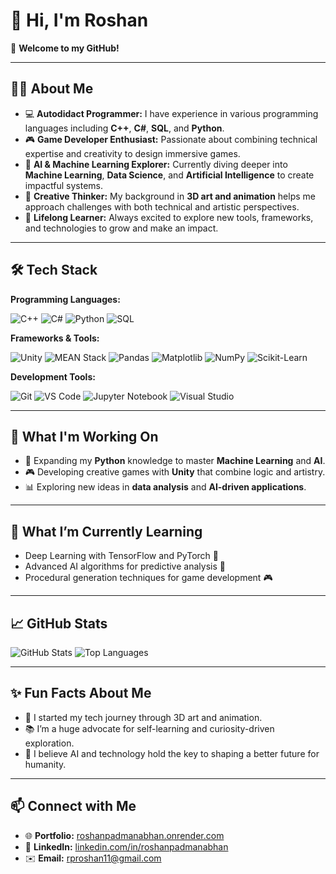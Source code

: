 <h1>👋 Hi, I'm Roshan</h1>

<p>🌟 <strong>Welcome to my GitHub!</strong></p>

---

<h2>🧑‍💻 About Me</h2>

<ul>
  <li>💻 <strong>Autodidact Programmer:</strong> I have experience in various programming languages including <strong>C++</strong>, <strong>C#</strong>, <strong>SQL</strong>, and <strong>Python</strong>.</li>
  <li>🎮 <strong>Game Developer Enthusiast:</strong> Passionate about combining technical expertise and creativity to design immersive games.</li>
  <li>🤖 <strong>AI & Machine Learning Explorer:</strong> Currently diving deeper into <strong>Machine Learning</strong>, <strong>Data Science</strong>, and <strong>Artificial Intelligence</strong> to create impactful systems.</li>
  <li>🎨 <strong>Creative Thinker:</strong> My background in <strong>3D art and animation</strong> helps me approach challenges with both technical and artistic perspectives.</li>
  <li>🌱 <strong>Lifelong Learner:</strong> Always excited to explore new tools, frameworks, and technologies to grow and make an impact.</li>
</ul>

---

<h2>🛠 Tech Stack</h2>

<p><strong>Programming Languages:</strong></p>
<p>
  <img src="https://img.shields.io/badge/C++-00599C?style=flat&logo=c%2B%2B&logoColor=white" alt="C++">
  <img src="https://img.shields.io/badge/C%23-239120?style=flat&logo=c-sharp&logoColor=white" alt="C#">
  <img src="https://img.shields.io/badge/Python-3776AB?style=flat&logo=python&logoColor=white" alt="Python">
  <img src="https://img.shields.io/badge/SQL-336791?style=flat&logo=postgresql&logoColor=white" alt="SQL">
</p>

<p><strong>Frameworks & Tools:</strong></p>
<p>
  <img src="https://img.shields.io/badge/Unity-100000?style=flat&logo=unity&logoColor=white" alt="Unity">
  <img src="https://img.shields.io/badge/MEAN%20Stack-3DDC84?style=flat&logo=mongodb&logoColor=white" alt="MEAN Stack">
  <img src="https://img.shields.io/badge/Pandas-150458?style=flat&logo=pandas&logoColor=white" alt="Pandas">
  <img src="https://img.shields.io/badge/Matplotlib-ffffff?style=flat&logoColor=blue" alt="Matplotlib">
  <img src="https://img.shields.io/badge/NumPy-013243?style=flat&logo=numpy&logoColor=white" alt="NumPy">
  <img src="https://img.shields.io/badge/Scikit--Learn-F7931E?style=flat&logo=scikit-learn&logoColor=white" alt="Scikit-Learn">
</p>

<p><strong>Development Tools:</strong></p>
<p>
  <img src="https://img.shields.io/badge/Git-F05032?style=flat&logo=git&logoColor=white" alt="Git">
  <img src="https://img.shields.io/badge/VS%20Code-0078D4?style=flat&logo=visual-studio-code&logoColor=white" alt="VS Code">
  <img src="https://img.shields.io/badge/Jupyter-F37626?style=flat&logo=jupyter&logoColor=white" alt="Jupyter Notebook">
  <img src="https://img.shields.io/badge/Visual%20Studio-5C2D91?style=flat&logo=visual-studio&logoColor=white" alt="Visual Studio">
</p>

---

<h2>🎯 What I'm Working On</h2>

<ul>
  <li>🚀 Expanding my <strong>Python</strong> knowledge to master <strong>Machine Learning</strong> and <strong>AI</strong>.</li>
  <li>🎮 Developing creative games with <strong>Unity</strong> that combine logic and artistry.</li>
  <li>📊 Exploring new ideas in <strong>data analysis</strong> and <strong>AI-driven applications</strong>.</li>
</ul>

---

<h2>🌱 What I’m Currently Learning</h2>

<ul>
  <li>Deep Learning with TensorFlow and PyTorch 🤖</li>
  <li>Advanced AI algorithms for predictive analysis 🔮</li>
  <li>Procedural generation techniques for game development 🎮</li>
</ul>

---

<h2>📈 GitHub Stats</h2>

<p>
  <img src="https://github-readme-stats.vercel.app/api?username=BROODHONEY&show_icons=true&theme=radical" alt="GitHub Stats">
  <img src="https://github-readme-stats.vercel.app/api/top-langs/?username=BROODHONEY&layout=compact&theme=radical" alt="Top Languages">
</p>

---

<h2>✨ Fun Facts About Me</h2>

<ul>
  <li>🎨 I started my tech journey through 3D art and animation.</li>
  <li>📚 I’m a huge advocate for self-learning and curiosity-driven exploration.</li>
  <li>🌌 I believe AI and technology hold the key to shaping a better future for humanity.</li>
</ul>

---

<h2>📫 Connect with Me</h2>

<ul>
  <li>🌐 <strong>Portfolio:</strong> <a href="https://roshanpadmanabhan.onrender.com">roshanpadmanabhan.onrender.com</a></li>
  <li>💼 <strong>LinkedIn:</strong> <a href="https://www.linkedin.com/in/roshan-padmanabhan-9abaa8251/">linkedin.com/in/roshanpadmanabhan</a></li>
  <li>✉️ <strong>Email:</strong> <a href="mailto:rproshan11@gmail.com">rproshan11@gmail.com</a></li>
</ul>

